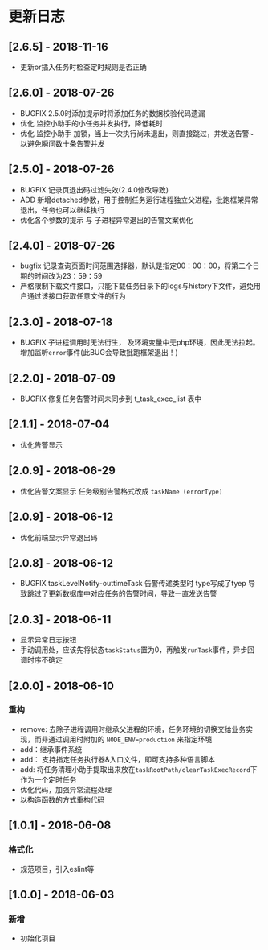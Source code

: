 # 更新日志

## [2.6.5] - 2018-11-16

* 更新or插入任务时检查定时规则是否正确

## [2.6.0] - 2018-07-26

* BUGFIX 2.5.0时添加提示时将添加任务的数据校验代码遗漏
* 优化 监控小助手的小任务并发执行，降低耗时
* 优化 监控小助手 加锁，当上一次执行尚未退出，则直接跳过，并发送告警~ 以避免瞬间数十条告警并发

## [2.5.0] - 2018-07-26

* BUGFIX 记录页退出码过滤失效(2.4.0修改导致)
* ADD 新增detached参数，用于控制任务运行进程独立父进程，批跑框架异常退出，任务也可以继续执行
* 优化各个参数的提示 与 子进程异常退出的告警文案优化

## [2.4.0] - 2018-07-26

* bugfix 记录查询页面时间范围选择器，默认是指定00：00：00，将第二个日期的时间改为23：59：59
* 严格限制下载文件接口，只能下载任务目录下的logs与history下文件，避免用户通过该接口获取任意文件的行为

## [2.3.0] - 2018-07-18

* BUGFIX 子进程调用时无法衍生， 及环境变量中无php环境，因此无法拉起。增加监听`error`事件(此BUG会导致批跑框架退出！)

## [2.2.0] - 2018-07-09

* BUGFIX 修复任务告警时间未同步到 t_task_exec_list 表中

## [2.1.1] - 2018-07-04

* 优化告警显示

## [2.0.9] - 2018-06-29

* 优化告警文案显示 任务级别告警格式改成 `taskName (errorType)`

## [2.0.9] - 2018-06-12

* 优化前端显示异常退出码

## [2.0.8] - 2018-06-12

* BUGFIX taskLevelNotify-outtimeTask 告警传递类型时 type写成了tyep 导致跳过了更新数据库中对应任务的告警时间，导致一直发送告警

## [2.0.3] - 2018-06-11

* 显示异常日志按钮
* 手动调用处，应该先将状态`taskStatus`置为0，再触发`runTask`事件，异步回调时序不确定

## [2.0.0] - 2018-06-10

### 重构

* remove: 去除子进程调用时继承父进程的环境，任务环境的切换交给业务实现，而非通过调用时附加的 `NODE_ENV=production` 来指定环境
* add：继承事件系统
* add： 支持指定任务执行器&入口文件，即可支持多种语言脚本
* add: 将任务清理小助手提取出来放在`taskRootPath/clearTaskExecRecord`下作为一个定时任务
* 优化代码，加强异常流程处理
* 以构造函数的方式重构代码

## [1.0.1] - 2018-06-08

### 格式化

* 规范项目，引入eslint等

## [1.0.0] - 2018-06-03

### 新增

* 初始化项目
